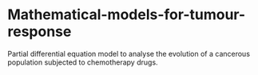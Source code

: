 # Mathematical-models-for-tumour-response
Partial differential equation model to analyse the evolution of a cancerous population subjected to chemotherapy drugs.

